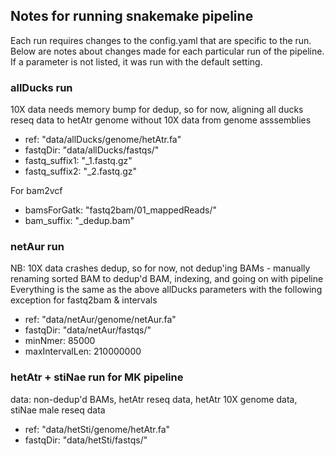 ## Notes for running snakemake pipeline ##

Each run requires changes to the config.yaml that are specific to the run. Below are notes about changes made for each particular run of the pipeline. If a parameter is not listed, it was run with the default setting.

### allDucks run ###
10X data needs memory bump for dedup, so for now, aligning all ducks reseq data to hetAtr genome without 10X data from genome asssemblies
- ref: "data/allDucks/genome/hetAtr.fa"
- fastqDir: "data/allDucks/fastqs/" 
- fastq_suffix1: "_1.fastq.gz"
- fastq_suffix2: "_2.fastq.gz"

For bam2vcf
- bamsForGatk: "fastq2bam/01_mappedReads/"
- bam_suffix: "_dedup.bam"

### netAur run ###
NB: 10X data crashes dedup, so for now, not dedup'ing BAMs - manually renaming sorted BAM to dedup'd BAM, indexing, and going on with pipeline  
Everything is the same as the above allDucks parameters with the following exception for fastq2bam & intervals
- ref: "data/netAur/genome/netAur.fa"
- fastqDir: "data/netAur/fastqs/" 
- minNmer: 85000
- maxIntervalLen: 210000000  

### hetAtr + stiNae run for MK pipeline ###  
data: non-dedup'd BAMs, hetAtr reseq data, hetAtr 10X genome data, stiNae male reseq data  
- ref: "data/hetSti/genome/hetAtr.fa"  
- fastqDir: "data/hetSti/fastqs/"
